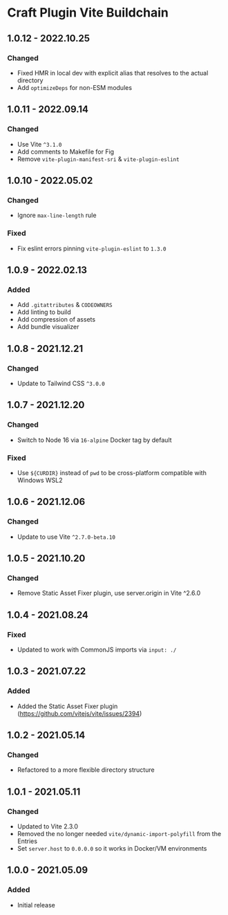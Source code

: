 # Craft Plugin Vite Buildchain

## 1.0.12 - 2022.10.25
### Changed
* Fixed HMR in local dev with explicit alias that resolves to the actual directory
* Add `optimizeDeps` for non-ESM modules

## 1.0.11 - 2022.09.14
### Changed
* Use Vite `^3.1.0`
* Add comments to Makefile for Fig
* Remove `vite-plugin-manifest-sri` & `vite-plugin-eslint`

## 1.0.10 - 2022.05.02
### Changed
* Ignore `max-line-length` rule

### Fixed
* Fix eslint errors pinning `vite-plugin-eslint` to `1.3.0`

## 1.0.9 - 2022.02.13
### Added

* Add `.gitattributes` & `CODEOWNERS`
* Add linting to build
* Add compression of assets
* Add bundle visualizer

## 1.0.8 - 2021.12.21
### Changed
* Update to Tailwind CSS `^3.0.0`

## 1.0.7 - 2021.12.20
### Changed
* Switch to Node 16 via `16-alpine` Docker tag by default

### Fixed
* Use `${CURDIR}` instead of `pwd` to be cross-platform compatible with Windows WSL2

## 1.0.6 - 2021.12.06
### Changed
* Update to use Vite `^2.7.0-beta.10`

## 1.0.5 - 2021.10.20
### Changed
* Remove Static Asset Fixer plugin, use server.origin in Vite ^2.6.0

## 1.0.4 - 2021.08.24
### Fixed
* Updated to work with CommonJS imports via `input: ./`

## 1.0.3 - 2021.07.22
### Added
* Added the Static Asset Fixer plugin (https://github.com/vitejs/vite/issues/2394)

## 1.0.2 - 2021.05.14
### Changed
* Refactored to a more flexible directory structure

## 1.0.1 - 2021.05.11
### Changed
* Updated to Vite 2.3.0
* Removed the no longer needed `vite/dynamic-import-polyfill` from the Entries
* Set `server.host` to `0.0.0.0` so it works in Docker/VM environments

## 1.0.0 - 2021.05.09
### Added
* Initial release
